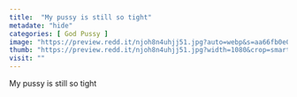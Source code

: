 ```yaml
---
title:  "My pussy is still so tight"
metadate: "hide"
categories: [ God Pussy ]
image: "https://preview.redd.it/njoh8n4uhjj51.jpg?auto=webp&s=aa66fb0e010716bb29aa1d2aacc6d73bc725eac5"
thumb: "https://preview.redd.it/njoh8n4uhjj51.jpg?width=1080&crop=smart&auto=webp&s=ad07bb84698874eb96af0c1d3ad3c00cfa14faa3"
visit: ""
---
```

My pussy is still so tight
